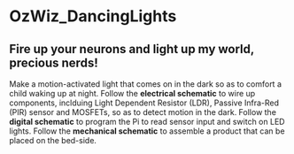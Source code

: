 # OzWiz_DancingLights

## Fire up your neurons and light up my world, precious nerds! ##

Make a motion-activated light that comes on in the dark so as to comfort a child waking up at night. Follow the **electrical schematic** to wire up components, inclduing Light Dependent Resistor (LDR), Passive Infra-Red (PIR) sensor and MOSFETs, so as to detect motion in the dark. Follow the **digital schematic** to program the Pi to read sensor input and switch on LED lights. Follow the **mechanical schematic** to assemble a product that can be placed on the bed-side.
